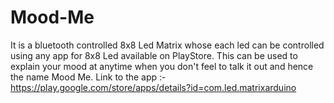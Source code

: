 # Mood-Me
It is a bluetooth controlled 8x8 Led Matrix whose each led can be controlled using any app for 8x8 Led available on PlayStore.
This can be used to explain your mood at anytime when you don't feel to talk it out and hence the name Mood Me. 
Link to the app :- https://play.google.com/store/apps/details?id=com.led.matrixarduino
